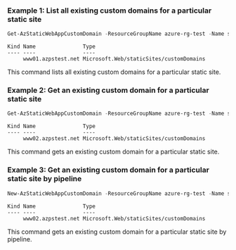 ### Example 1: List all existing custom domains for a particular static site
```powershell
Get-AzStaticWebAppCustomDomain -ResourceGroupName azure-rg-test -Name staticweb00
```
```output
Kind Name               Type
---- ----               ----
     www01.azpstest.net Microsoft.Web/staticSites/customDomains
```

This command lists all existing custom domains for a particular static site.

### Example 2: Get an existing custom domain for a particular static site
```powershell
Get-AzStaticWebAppCustomDomain -ResourceGroupName azure-rg-test -Name staticweb00 -DomainName 'www02.azpstest.net'
```
```output
Kind Name               Type
---- ----               ----
     www02.azpstest.net Microsoft.Web/staticSites/customDomains
```

This command gets an existing custom domain for a particular static site.

### Example 3: Get an existing custom domain for a particular static site by pipeline
```powershell
New-AzStaticWebAppCustomDomain -ResourceGroupName azure-rg-test -Name staticweb00 -DomainName 'www02.azpstest.net' | Get-AzStaticWebAppCustomDomain
```
```output
Kind Name               Type
---- ----               ----
     www02.azpstest.net Microsoft.Web/staticSites/customDomains
```

This command gets an existing custom domain for a particular static site by pipeline.